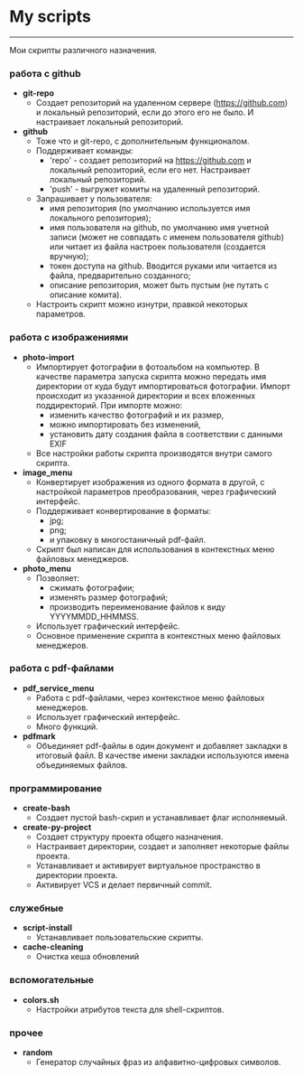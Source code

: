 # My scripts

---

Мои скрипты различного назначения.

### работа с github

 -  **git-repo**
    -  Создает репозиторий на удаленном сервере (https://github.com) и локальный репозиторий, если до этого его не было. И настраивает локальный репозиторий.
 -  **github**
    -  Тоже что и git-repo, с дополнительным функционалом.
    - Поддерживает команды:
      -  'repo' - создает репозиторий на https://github.com и локальный репозиторий, если его нет. Настраивает локальный репозиторий.
      -  'push' - выгружет комиты на удаленный репозиторий.
   	- Запрашивает у пользователя:
      -  имя репозитория (по умолчанию используется имя локального репозитория);
      -  имя пользователя на github, по умолчанию имя учетной записи (может не совпадать с именем пользователя github) или читает из файла настроек пользователя (создается вручную);
      -  токен доступа на github. Вводится руками или читается из файла, предварительно созданного;
      -  описание репозитория, может быть пустым (не путать с описание комита).
    -  Настроить скрипт можно изнутри, правкой некоторых параметров.

### работа с изображениями

 -  **photo-import**
    -  Импортирует фотографии в фотоальбом на компьютер. В качестве параметра запуска скрипта можно передать имя директории от куда будут импортироваться фотографии. Импорт происходит из указанной директории и всех вложенных поддиректорий. При импорте можно:
       -  изменить качество фотографий и их размер,
       -  можно импортировать без изменений,
       -  установить дату создания файла в соответствии с данными EXIF
	- Все настройки работы скрипта производятся внутри самого скрипта.
 -  **image_menu**
    -  Конвертирует изображения из одного формата в другой, с настройкой параметров преобразования, через графический интерфейс.
    -  Поддерживает конвертирование в форматы:
       -  jpg;
       -  png;
       -  и упаковку в многостаничный pdf-файл.
    -  Скрипт был написан для использования в контекстных меню файловых менеджеров.
 -  **photo_menu**
    -  Позволяет:
       -  сжимать фотографии;
       -  изменять размер фотографий;
       -  производить переименование файлов к виду YYYYMMDD_HHMMSS.
    -  Использует графический интерфейс.
    -  Основное применение скрипта в контекстных меню файловых менеджеров.

### работа с pdf-файлами

 -  **pdf_service_menu**
    -  Работа с pdf-файлами, через контекстное меню файловых менеджеров.
    -  Использует графический интерфейс.
    -  Много функций.
 -  **pdfmark**
    -  Объединяет pdf-файлы в один документ и добавляет закладки в итоговый файл. В качестве имени закладки используются имена объединяемых файлов.
	
### программирование

 -  **create-bash**
    -  Создает пустой bash-скрип и устанавливает флаг исполняемый.
 -  **create-py-project**
    -  Создает структуру проекта общего назначения.
    -  Настраивает директории, создает и заполняет некоторые файлы проекта.
    -  Устанавливает и активирует виртуальное пространство в директории проекта.
    -  Активирует VCS и делает первичный commit.

### служебные

 -  **script-install**
    -  Устанавливает пользовательские скрипты.
 -  **cache-cleaning**
    -  Очистка кеша обновлений

### вспомогательные

 -  **colors.sh**
    -  Настройки атрибутов текста для shell-скриптов.

### прочее

 -  **random**
    -  Генератор случайных фраз из алфавитно-цифровых символов.
